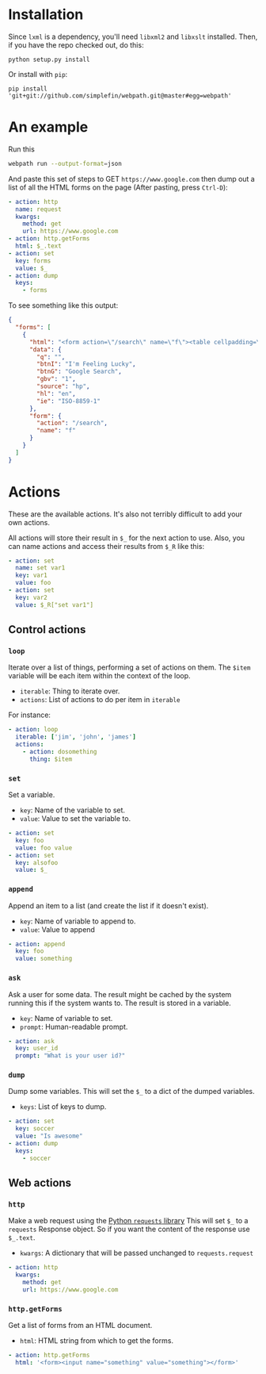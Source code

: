 <!--
Copyright (c) The SimpleFIN Team
See LICENSE for details.
-->

# Installation #

Since `lxml` is a dependency, you'll need `libxml2` and `libxslt` installed.
Then, if you have the repo checked out, do this:

```
python setup.py install
```

Or install with `pip`:

```
pip install 'git+git://github.com/simplefin/webpath.git@master#egg=webpath'
```

# An example #

Run this

```bash
webpath run --output-format=json
```

And paste this set of steps to GET `https://www.google.com` then dump out a list
of all the HTML forms on the page  (After pasting, press `Ctrl-D`):

```yaml
- action: http
  name: request
  kwargs:
    method: get
    url: https://www.google.com
- action: http.getForms
  html: $_.text
- action: set
  key: forms
  value: $_
- action: dump
  keys: 
    - forms
```

To see something like this output:

```json
{
  "forms": [
    {
      "html": "<form action=\"/search\" name=\"f\"><table cellpadding=\"0\" cellspacing=\"0\"><tr valign=\"top\"><td width=\"25%\">&#160;</td><td align=\"center\" nowrap><input name=\"ie\" value=\"ISO-8859-1\" type=\"hidden\"><input value=\"en\" name=\"hl\" type=\"hidden\"><input name=\"source\" type=\"hidden\" value=\"hp\"><div class=\"ds\" style=\"height:32px;margin:4px 0\"><input style=\"color:#000;margin:0;padding:5px 8px 0 6px;vertical-align:top\" autocomplete=\"off\" class=\"lst\" value=\"\" title=\"Google Search\" maxlength=\"2048\" name=\"q\" size=\"57\"></div><br style=\"line-height:0\"><span class=\"ds\"><span class=\"lsbb\"><input class=\"lsb\" value=\"Google Search\" name=\"btnG\" type=\"submit\"></span></span><span class=\"ds\"><span class=\"lsbb\"><input class=\"lsb\" value=\"I'm Feeling Lucky\" name=\"btnI\" onclick=\"if(this.form.q.value)this.checked=1; else top.location='/doodles/'\" type=\"submit\"></span></span></td><td class=\"fl sblc\" align=\"left\" nowrap width=\"25%\"><a href=\"/advanced_search?hl=en&amp;authuser=0\">Advanced search</a><a href=\"/language_tools?hl=en&amp;authuser=0\">Language tools</a></td></tr></table><input id=\"gbv\" name=\"gbv\" type=\"hidden\" value=\"1\"></form>", 
      "data": {
        "q": "", 
        "btnI": "I'm Feeling Lucky", 
        "btnG": "Google Search", 
        "gbv": "1", 
        "source": "hp", 
        "hl": "en", 
        "ie": "ISO-8859-1"
      }, 
      "form": {
        "action": "/search", 
        "name": "f"
      }
    }
  ]
}
```

# Actions #

These are the available actions.  It's also not terribly difficult to add
your own actions.

All actions will store their result in `$_` for the next action to use.  Also,
you can name actions and access their results from `$_R` like this:

```yaml
- action: set
  name: set var1
  key: var1
  value: foo
- action: set
  key: var2
  value: $_R["set var1"]
```

## Control actions ##

### `loop` ###

Iterate over a list of things, performing a set of actions on them.  The
`$item` variable will be each item within the context of the loop.

- `iterable`: Thing to iterate over.
- `actions`: List of actions to do per item in `iterable`

For instance:

```yaml
- action: loop
  iterable: ['jim', 'john', 'james']
  actions:
    - action: dosomething
      thing: $item
```


### `set` ###

Set a variable.

- `key`: Name of the variable to set.
- `value`: Value to set the variable to.

```yaml
- action: set
  key: foo
  value: foo value
- action: set
  key: alsofoo
  value: $_
```


### `append` ###

Append an item to a list (and create the list if it doesn't exist).

- `key`: Name of variable to append to.
- `value`: Value to append

```yaml
- action: append
  key: foo
  value: something
```


### `ask` ###

Ask a user for some data.  The result might be cached by the system running
this if the system wants to.  The result is stored in a variable.

- `key`: Name of variable to set.
- `prompt`: Human-readable prompt.

```yaml
- action: ask
  key: user_id
  prompt: "What is your user id?"
```


### `dump` ###

Dump some variables.  This will set the `$_` to a dict of the dumped
variables.

- `keys`: List of keys to dump.

```yaml
- action: set
  key: soccer
  value: "Is awesome"
- action: dump
  keys:
    - soccer
```


## Web actions ##


### `http` ###

Make a web request using the [Python `requests` library](http://docs.python-requests.org/)
This will set `$_` to a `requests` Response object.  So if you want the content
of the response use `$_.text`.

- `kwargs`: A dictionary that will be passed unchanged to `requests.request`

```yaml
- action: http
  kwargs:
    method: get
    url: https://www.google.com
```


### `http.getForms` ###

Get a list of forms from an HTML document.

- `html`: HTML string from which to get the forms.

```yaml
- action: http.getForms
  html: '<form><input name="something" value="something"></form>'
```
